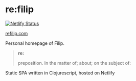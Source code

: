 # re:filip
[![Netlify Status](https://api.netlify.com/api/v1/badges/d06a317e-e331-467b-8e29-060fbc69dbe9/deploy-status)](https://app.netlify.com/sites/flightcubs/deploys)

[refilip.com](https://refilip.com)

Personal homepage of Filip.

> **re:**
>
> preposition.
> In the matter of; about; on the subject of: 

Static SPA written in Clojurescript, hosted on Netlify
